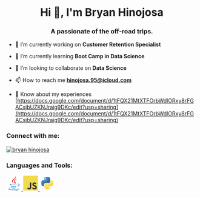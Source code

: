 <h1 align="center">Hi 👋, I'm Bryan Hinojosa</h1>
<h3 align="center">A passionate of the off-road trips.</h3>

- 🔭 I’m currently working on **Customer Retention Specialist**

- 🌱 I’m currently learning **Boot Camp in Data Science**

- 👯 I’m looking to collaborate on **Data Science**

- 📫 How to reach me **hinojosa.95@icloud.com**

- 📄 Know about my experiences [https://docs.google.com/document/d/1tFQX21MtXTFOrbWdlORxy8rFGACsjbUZKNJraig9DKc/edit?usp=sharing](https://docs.google.com/document/d/1tFQX21MtXTFOrbWdlORxy8rFGACsjbUZKNJraig9DKc/edit?usp=sharing)

<h3 align="left">Connect with me:</h3>
<p align="left">
<a href="www.linkedin.com/in/bryan-hinojosa-564657267" target="blank"><img align="center" src="https://raw.githubusercontent.com/rahuldkjain/github-profile-readme-generator/master/src/images/icons/Social/linked-in-alt.svg" alt="bryan hinojosa" height="30" width="40" /></a>
</p>

<h3 align="left">Languages and Tools:</h3>
<p align="left"> <a href="https://www.java.com" target="_blank" rel="noreferrer"> <img src="https://raw.githubusercontent.com/devicons/devicon/master/icons/java/java-original.svg" alt="java" width="40" height="40"/> </a> <a href="https://developer.mozilla.org/en-US/docs/Web/JavaScript" target="_blank" rel="noreferrer"> <img src="https://raw.githubusercontent.com/devicons/devicon/master/icons/javascript/javascript-original.svg" alt="javascript" width="40" height="40"/> </a> <a href="https://www.python.org" target="_blank" rel="noreferrer"> <img src="https://raw.githubusercontent.com/devicons/devicon/master/icons/python/python-original.svg" alt="python" width="40" height="40"/> </a> </p>
